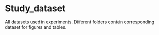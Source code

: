 # Study_dataset
All datasets used in experiments.
Different folders contain corresponding dataset for figures and tables.

